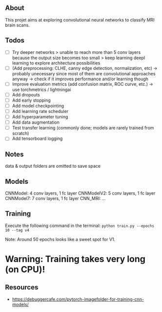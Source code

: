 ## About

This projet aims at exploring convolutional neural networks to classify MRI brain scans.

## Todos

- [ ] Try deeper networks > unable to reach more than 5 conv layers because the output size becomes too small > keep learning deepl learning to explore architecture possibilities
- [ ] (Add preprocessing: CLHE, canny edge detection, normalization, etc) &rarr; probably unecessary since most of them are convolutional approaches anyway &rarr; check if it improves performance and/or learning though
- [ ] Improve evaluation metrics (add confusion matrix, ROC curve, etc.) &rarr; use torchmetrics / lightningai
- [ ] Add dropouts
- [ ] Add early stopping
- [ ] Add model checkpointing
- [ ] Add learning rate scheduler
- [ ] Add hyperparameter tuning
- [ ] Add data augmentation
- [ ] Test transfer learning (commonly done; models are rarely trained from scratch)
- [ ] Add tensorboard logging

## Notes

data & output folders are omitted to save space



## Models

CNNModel: 4 conv layers, 1 fc layer
CNNModelV2: 5 conv layers, 1 fc layer
CNNModel7: 7 conv layers, 1 fc layer
CNN_MRI: ...

## Training

Execute the following command in the terminal:
`python train.py --epochs 10 --tag v4`

Note: Around 50 epochs looks like a sweet spot for V1.
# Warning: Training takes very long (on CPU)!

## Resources

- https://debuggercafe.com/pytorch-imagefolder-for-training-cnn-models/
